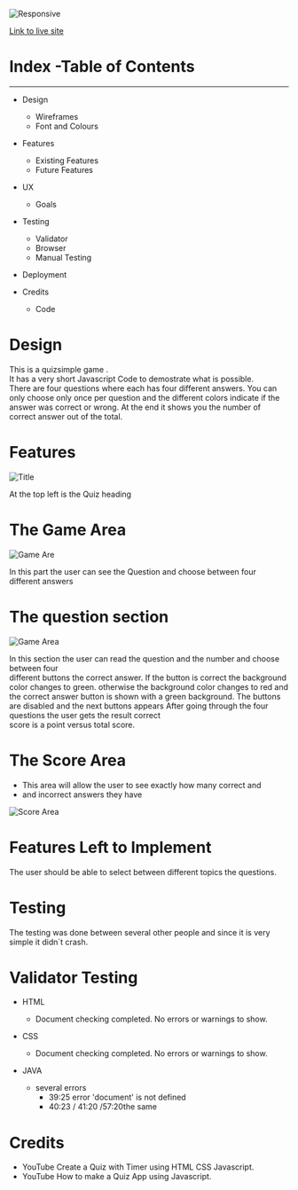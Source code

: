 ![Responsive](IMG-8199.jpg)


[Link to live site](https://charly1357.github.io/quizend)

# Index -Table of Contents

***

* Design

  * Wireframes
  * Font and Colours

* Features
  * Existing Features
  * Future Features
* UX
  * Goals
* Testing
  * Validator
  * Browser
  * Manual Testing
* Deployment

* Credits
  * Code

# Design
  
This is a quizsimple game .  
It has a very short Javascript Code to demostrate what is possible.  
There are four questions where each has four different answers.
You can only choose only once per question and the different
colors indicate if the answer was correct or wrong.
At the end it shows you the number of correct answer out of the total.

# Features


![Title](IMG-8204.jpg)

 At the top left is the Quiz heading

# The Game Area

![Game Are](IMG-8213.jpg)

In this part the user can see the Question and choose between
four different answers

# The question section

![Game Area](IMG-8212.jpg)

In this section the user can read the question
and the number  and choose between four  
different buttons the correct answer.
If the button is correct the background color changes to green.
otherwise  the background color changes to red and the correct
answer button is shown with a green background.
The buttons are disabled and the next buttons appears
After going through the four questions the user gets the result correct   
score is a point versus total score.  


# The Score Area

  * This area will allow the user to see exactly how many correct and   
  * and incorrect answers they have 
  
![Score Area](IMG-8215.jpg)

# Features Left to Implement

The user should be able to select between different topics the questions.

# Testing

The testing was done between several other people and since it is very
simple it didn´t  crash.

# Validator Testing

* HTML
  * Document checking completed. No errors or warnings to show.
  
* CSS
  * Document checking completed. No errors or warnings to show.  

* JAVA  
  * several errors 
    * 39:25 error 'document' is not defined
    * 40:23 / 41:20 /57:20the same 
  

# Credits 

* YouTube Create a Quiz with Timer using HTML CSS Javascript. 
* YouTube How to make a Quiz App using Javascript.  